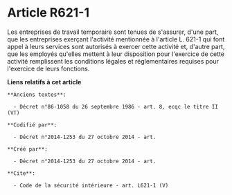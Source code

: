 # Article R621-1

Les entreprises de travail temporaire sont tenues de s'assurer, d'une part, que les entreprises exerçant l'activité
mentionnée à l'article L. 621-1 qui font appel à leurs services sont autorisés à exercer cette activité et, d'autre part, que
les employés qu'elles mettent à leur disposition pour l'exercice de cette activité remplissent les conditions légales et
réglementaires requises pour l'exercice de leurs fonctions.

**Liens relatifs à cet article**

	**Anciens textes**:

	  - Décret n°86-1058 du 26 septembre 1986 - art. 8, ecqc le titre II (VT)

	**Codifié par**:

	  - Décret n°2014-1253 du 27 octobre 2014 - art.

	**Créé par**:

	  - Décret n°2014-1253 du 27 octobre 2014 - art.

	**Cite**:

	  - Code de la sécurité intérieure - art. L621-1 (V)
